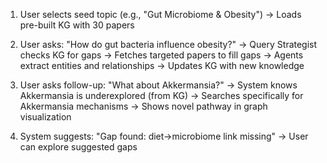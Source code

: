 1. User selects seed topic (e.g., "Gut Microbiome & Obesity") 
   → Loads pre-built KG with 30 papers
   
2. User asks: "How do gut bacteria influence obesity?"
   → Query Strategist checks KG for gaps
   → Fetches targeted papers to fill gaps
   → Agents extract entities and relationships
   → Updates KG with new knowledge
   
3. User asks follow-up: "What about Akkermansia?"
   → System knows Akkermansia is underexplored (from KG)
   → Searches specifically for Akkermansia mechanisms
   → Shows novel pathway in graph visualization
   
4. System suggests: "Gap found: diet→microbiome link missing"
   → User can explore suggested gaps